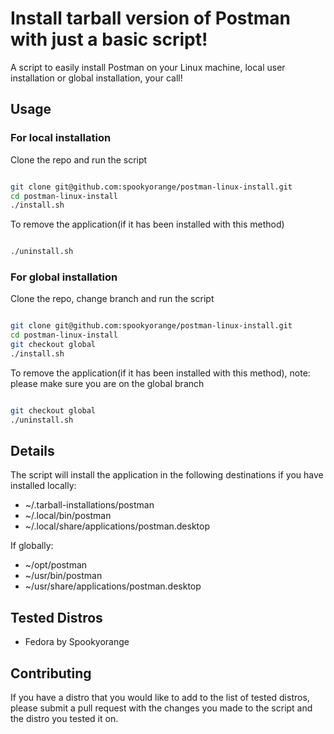 # Install tarball version of Postman with just a basic script!

A script to easily install Postman on your Linux machine, local user installation or global installation, your call!

## Usage

### For local installation

Clone the repo and run the script
```bash

git clone git@github.com:spookyorange/postman-linux-install.git
cd postman-linux-install
./install.sh

```

To remove the application(if it has been installed with this method)
```bash

./uninstall.sh

```

### For global installation

Clone the repo, change branch and run the script
```bash

git clone git@github.com:spookyorange/postman-linux-install.git
cd postman-linux-install
git checkout global
./install.sh

```

To remove the application(if it has been installed with this method), note: please make sure you are on the global branch
```bash

git checkout global
./uninstall.sh

```

## Details

The script will install the application in the following destinations if you have installed locally:

- ~/.tarball-installations/postman
- ~/.local/bin/postman
- ~/.local/share/applications/postman.desktop

If globally:

- ~/opt/postman
- ~/usr/bin/postman
- ~/usr/share/applications/postman.desktop


## Tested Distros

- Fedora by Spookyorange

## Contributing

If you have a distro that you would like to add to the list of tested distros, please submit a pull request with the changes you made to the script and the distro you tested it on.
